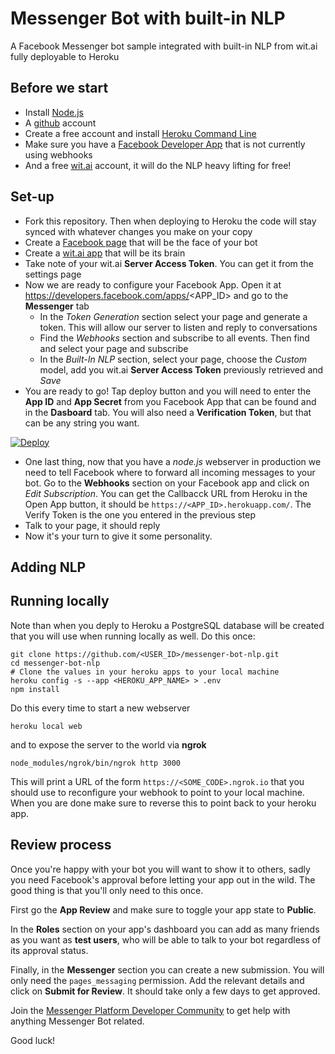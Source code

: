 # Messenger Bot with built-in NLP
A Facebook Messenger bot sample integrated with built-in NLP from wit.ai fully deployable to Heroku

## Before we start

 * Install [Node.js](https://nodejs.org/en/download/)
 * A [github](https://github.com/join?source=login) account
 * Create a free account and install [Heroku Command Line](https://devcenter.heroku.com/articles/heroku-cli)
 * Make sure you have a [Facebook Developer App](https://developers.facebook.com/apps) that is not currently using webhooks
 * And a free [wit.ai](https://wit.ai/) account, it will do the NLP heavy lifting for free!
 
## Set-up

 * Fork this repository. Then when deploying to Heroku the code will stay synced with whatever changes you make on your copy
 * Create a [Facebook page](https://www.facebook.com/pages/create/) that will be the face of your bot
 * Create a [wit.ai app](https://wit.ai/apps/new) that will be its brain
 * Take note of your wit.ai **Server Access Token**. You can get it from the settings page
 * Now we are ready to configure your Facebook App. Open it at https://developers.facebook.com/apps/<APP_ID> and go to the **Messenger** tab
   * In the *Token Generation* section select your page and generate a token. This will allow our server to listen and reply to conversations
   * Find the *Webhooks* section and subscribe to all events. Then find and select your page and subscribe
   * In the *Built-In NLP* section, select your page, choose the *Custom* model, add you wit.ai **Server Access Token** previously retrieved and *Save*
 * You are ready to go! Tap deploy button and you will need to enter the **App ID** and **App Secret** from you Facebook App that can be found and in the **Dasboard** tab. You will also need a **Verification Token**, but that can be any string you want.

[![Deploy](https://www.herokucdn.com/deploy/button.svg)](https://heroku.com/deploy)

 * One last thing, now that you have a *node.js* webserver in production we need to tell Facebook where to forward all incoming messages to  your bot. Go to the **Webhooks** section on your Facebook app and click on *Edit Subscription*. You can get the Callbacck URL from Heroku in the Open App button, it should be `https://<APP_ID>.herokuapp.com/`. The Verify Token is the one you entered in the previous step
 * Talk to your page, it should reply
 * Now it's your turn to give it some personality.

## Adding NLP

## Running locally

Note than when you deply to Heroku a PostgreSQL database will be created that you will use when running locally as well. Do this once:
```
git clone https://github.com/<USER_ID>/messenger-bot-nlp.git
cd messenger-bot-nlp
# Clone the values in your heroku apps to your local machine
heroku config -s --app <HEROKU_APP_NAME> > .env
npm install
```
Do this every time to start a new webserver
```
heroku local web
```
and to expose the server to the world via **ngrok**
```
node_modules/ngrok/bin/ngrok http 3000
```
This will print a URL of the form `https://<SOME_CODE>.ngrok.io` that you should use to reconfigure your webhook to point to your local machine. When you are done make sure to reverse this to point back to your heroku app.


## Review process

Once you're happy with your bot you will want to show it to others, sadly you need Facebook's approval before letting your app out in the wild. The good thing is that you'll only need to this once.

First go the **App Review** and make sure to toggle your app state to **Public**.

In the **Roles** section on your app's dashboard you can add as many friends as you want as **test users**, who will be able to talk to your bot regardless of its approval status.

Finally, in the **Messenger** section you can create a new submission. You will only need the `pages_messaging` permission. Add the relevant details and click on **Submit for Review**. It should take only a few days to get approved.

Join the [Messenger Platform Developer Community](https://www.facebook.com/groups/messengerplatform/) to get help with anything Messenger Bot related.

Good luck!
